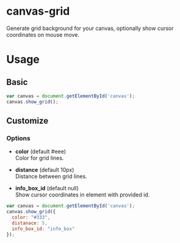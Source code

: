 # canvas-grid

Generate grid background for your canvas, optionally show cursor coordinates on mouse move.

# Usage

## Basic

~~~javascript
var canvas = document.getElementById('canvas');
canvas.show_grid();
~~~

## Customize

### Options

- **color** (default #eee)  
  Color for grid lines.

- **distance** (default 10px)   
  Distance between grid lines.

- **info_box_id** (default null)  
  Show cursor coordinates in element with provided id.

~~~javascript
var canvas = document.getElementById('canvas');
canvas.show_grid({
  color: "#333",
  distanace: 5,
  info_box_id: "info_box"
});
~~~
